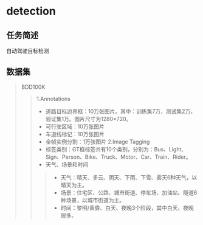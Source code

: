 # detection
## 任务简述
自动驾驶目标检测
## 数据集
> BDD100K
>> 1.Annotations
>> * 道路目标边界框：10万张图片。其中：训练集7万，测试集2万，验证集1万。图片尺寸为1280×720。
>> * 可行驶区域：10万张图片
>> * 车道线标记：10万张图片
>> * 全帧实例分割：1万张图片
>> 2.Image Tagging
>> * 标签类别：GT框标签共有10个类别，分别为：Bus、Light、Sign、Person、Bike、Truck、Motor、Car、Train、Rider。
>> * 天气、场景和时间
>>>   * 天气：晴天、多云、阴天、下雨、下雪、雾天6种天气，以晴天为主。
>>>   * 场景：住宅区、公路、城市街道、停车场、加油站、隧道6种场景，以城市街道为主。
>>>   * 时间：黎明/黄昏、白天、夜晚3个阶段，其中白天、夜晚居多。
